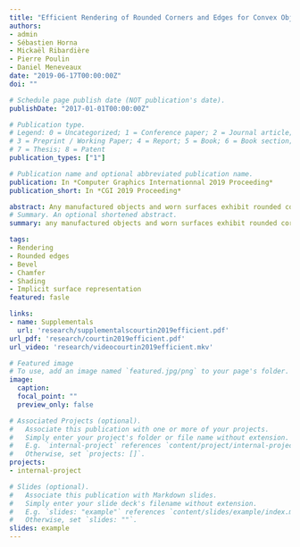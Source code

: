 ```yaml
---
title: "Efficient Rendering of Rounded Corners and Edges for Convex Objects"
authors:
- admin
- Sébastien Horna
- Mickaël Ribardière
- Pierre Poulin
- Daniel Meneveaux
date: "2019-06-17T00:00:00Z"
doi: ""

# Schedule page publish date (NOT publication's date).
publishDate: "2017-01-01T00:00:00Z"

# Publication type.
# Legend: 0 = Uncategorized; 1 = Conference paper; 2 = Journal article;
# 3 = Preprint / Working Paper; 4 = Report; 5 = Book; 6 = Book section;
# 7 = Thesis; 8 = Patent
publication_types: ["1"]

# Publication name and optional abbreviated publication name.
publication: In *Computer Graphics Internationnal 2019 Proceeding*
publication_short: In *CGI 2019 Proceeding*

abstract: Any manufactured objects and worn surfaces exhibit rounded corners and edges. These fine details are a source of sharp highlights and shading effects, important to our perception between joining surfaces. However, their representation is often neglected because they introduce complex geometric meshing in very small areas. This paper presents a new method for managing thin rounded corners and edges without explicitly modifying the underlying geometry, so as to produce their visual effects in sample-based rendering algorithms (e.g., ray tracing and path tracing). Our method relies on positioning virtual spheres and cylinders, associated with a detection and acceleration structure that makes the process more robust and more efficient than existing bevel shaders. Moreover, using our implicit surfaces rather than polygonal meshes allows our method to generate extreme close views of the surfaces with a much better visual quality for little additional memory. We illustrate the achieved effects and analyze comparisons generated with existing industrial software shaders.
# Summary. An optional shortened abstract.
summary: any manufactured objects and worn surfaces exhibit rounded corners and edges. These fine details are a source of sharp highlights and shading effects, important to our perception between joining surfaces. However, their representation is often neglected because they introduce complex geometric meshing in very small areas. This paper presents a new method for managing thin rounded corners and edges without explicitly modifying the underlying geometry, so as to produce their visual effects in sample-based rendering algorithms (e.g., ray tracing and path tracing). Our method relies on positioning virtual spheres and cylinders, associated with a detection and acceleration structure that makes the process more robust and more efficient than existing bevel shaders. Moreover, using our implicit surfaces rather than polygonal meshes allows our method to generate extreme close views of the surfaces with a much better visual quality for little additional memory. We illustrate the achieved effects and analyze comparisons generated with existing industrial software shaders.

tags:
- Rendering
- Rounded edges 
- Bevel 
- Chamfer 
- Shading 
- Implicit surface representation
featured: fasle

links:
- name: Supplementals
  url: 'research/supplementalscourtin2019efficient.pdf'
url_pdf: 'research/courtin2019efficient.pdf'
url_video: 'research/videocourtin2019efficient.mkv'

# Featured image
# To use, add an image named `featured.jpg/png` to your page's folder. 
image:
  caption:
  focal_point: ""
  preview_only: false

# Associated Projects (optional).
#   Associate this publication with one or more of your projects.
#   Simply enter your project's folder or file name without extension.
#   E.g. `internal-project` references `content/project/internal-project/index.md`.
#   Otherwise, set `projects: []`.
projects:
- internal-project

# Slides (optional).
#   Associate this publication with Markdown slides.
#   Simply enter your slide deck's filename without extension.
#   E.g. `slides: "example"` references `content/slides/example/index.md`.
#   Otherwise, set `slides: ""`.
slides: example
---
```



